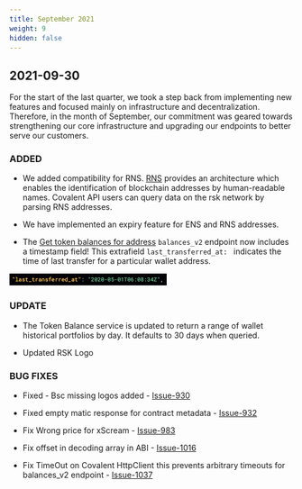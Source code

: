 ```yaml
---
title: September 2021
weight: 9
hidden: false
---
```


## 2021-09-30

For the start of the last quarter, we took a step back from implementing new features and focused mainly on infrastructure and decentralization. Therefore, in the month of September, our commitment was geared towards strengthening our core infrastructure and upgrading our endpoints to better serve our customers.

### ADDED
- We added compatibility for RNS. [RNS](https://developers.rsk.co/rif/rns/) provides an architecture which enables the identification of blockchain addresses by human-readable names. Covalent API users can query data on the rsk network by parsing RNS addresses.
 
- We have implemented an expiry feature for ENS and RNS addresses.

- The [Get token balances for address](https://www.covalenthq.com/docs/api/#get-/v1/{chain_id}/address/{address}/balances_v2/) `balances_v2` endpoint now includes a timestamp field! This extrafield `last_transferred_at: ` indicates the time of last transfer for a particular wallet address.

![image](../images/timestamp.png)

### UPDATE

- The Token Balance service is updated to return a range of wallet historical portfolios by day. It defaults to 30 days when queried.

- Updated RSK Logo


### BUG FIXES

- Fixed - Bsc missing logos added - [Issue-930](https://github.com/covalenthq/scout/issues/930)

- Fixed empty matic response for contract metadata - [Issue-932](https://github.com/covalenthq/scout/issues/932) 

- Fix Wrong price for xScream - [Issue-983](https://github.com/covalenthq/scout/issues/983) 

- Fix offset in decoding array in ABI - [Issue-1016](https://github.com/covalenthq/scout/issues/1016) 

- Fix TimeOut on Covalent HttpClient this prevents arbitrary timeouts for balances_v2 endpoint - [Issue-1037](https://github.com/covalenthq/scout/issues/1037)
